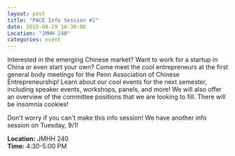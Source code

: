 ```yaml
---
layout: post
title: "PACE Info Session #1"
date: 2015-08-29 16:30:00
Location: "JMHH 240"
categories: event
---
```

Interested in the emerging Chinese market? Want to work for a startup in China or even start your own? Come meet the cool entrepreneurs at the first general body meetings for the Penn Association of Chinese Entrepreneurship! Learn about our cool events for the next semester, including speaker events, workshops, panels, and more! We will also offer an overview of the committee positions that we are looking to fill. 
There will be insomnia cookies!

Don't worry if you can't make this info session! We have another info session on Tuesday, 9/1!

**Location:** JMHH 240 <br />
**Time:** 4:30-5:00 PM
